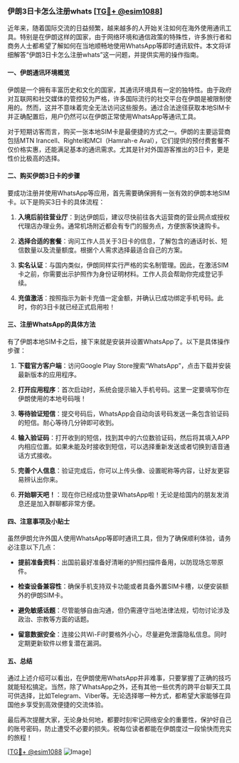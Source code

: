 ### 伊朗3日卡怎么注册whats [[TG💪+ @esim1088](https://t.me/s/esim1088)]

近年来，随着国际交流的日益频繁，越来越多的人开始关注如何在海外使用通讯工具。特别是在伊朗这样的国家，由于网络环境和通信政策的特殊性，许多旅行者和商务人士都希望了解如何在当地顺畅地使用WhatsApp等即时通讯软件。本文将详细解答“伊朗3日卡怎么注册whats”这一问题，并提供实用的操作指南。

#### 一、伊朗通讯环境概览

伊朗是一个拥有丰富历史和文化的国家，其通讯环境具有一定的独特性。由于政府对互联网和社交媒体的管控较为严格，许多国际流行的社交平台在伊朗是被限制使用的。然而，这并不意味着完全无法访问这些服务。通过合法途径获取本地SIM卡并正确配置后，用户仍然可以在伊朗正常使用WhatsApp等通讯工具。

对于短期访客而言，购买一张本地SIM卡是最便捷的方式之一。伊朗的主要运营商包括MTN Irancell、Rightel和MCI（Hamrah-e Aval），它们提供的预付费套餐不仅价格实惠，还能满足基本的通讯需求。尤其是针对外国游客推出的3日卡，更是性价比极高的选择。

#### 二、购买伊朗3日卡的步骤

要成功注册并使用WhatsApp等应用，首先需要确保拥有一张有效的伊朗本地SIM卡。以下是购买3日卡的具体流程：

1. **入境后前往营业厅**：到达伊朗后，建议尽快前往各大运营商的营业网点或授权代理店办理业务。通常机场附近都会有专门的服务点，方便旅客快速购卡。
   
2. **选择合适的套餐**：询问工作人员关于3日卡的信息，了解包含的通话时长、短信数量以及流量额度。根据个人需求选择最适合自己的方案。

3. **实名认证**：与国内类似，伊朗同样实行严格的实名制管理。因此，在激活SIM卡之前，你需要出示护照作为身份证明材料。工作人员会帮助你完成登记手续。

4. **充值激活**：按照指示为新卡充值一定金额，并确认已成功绑定手机号码。此时，你的3日卡就已经正式启用啦！

#### 三、注册WhatsApp的具体方法

有了伊朗本地SIM卡之后，接下来就是安装并设置WhatsApp了。以下是具体操作步骤：

1. **下载官方客户端**：访问Google Play Store搜索“WhatsApp”，点击下载并安装最新版本的应用程序。

2. **打开应用程序**：首次启动时，系统会提示输入手机号码。这里一定要填写你在伊朗使用的本地号码哦！

3. **等待验证短信**：提交号码后，WhatsApp会自动向该号码发送一条包含验证码的短信。耐心等待几分钟即可收到。

4. **输入验证码**：打开收到的短信，找到其中的六位数验证码，然后将其填入APP内相应位置。如果未能及时接收到短信，可以选择重新发送或者切换到语音通话方式接收。

5. **完善个人信息**：验证完成后，你可以上传头像、设置昵称等内容，让好友更容易辨认出你来。

6. **开始聊天吧！**：现在你已经成功登录WhatsApp啦！无论是给国内的朋友发消息还是加入群聊都非常方便。

#### 四、注意事项及小贴士

虽然伊朗允许外国人使用WhatsApp等即时通讯工具，但为了确保顺利体验，请务必注意以下几点：

- **提前准备资料**：出国前最好准备好清晰的护照扫描件备用，以防现场忘带原件。
  
- **检查设备兼容性**：确保手机支持双卡功能或者具备外置SIM卡槽，以便安装额外的伊朗SIM卡。

- **避免敏感话题**：尽管能够自由沟通，但仍需遵守当地法律法规，切勿讨论涉及政治、宗教等方面的话题。

- **留意数据安全**：连接公共Wi-Fi时要格外小心，尽量避免泄露隐私信息。同时定期更新软件以修复潜在漏洞。

#### 五、总结

通过上述介绍可以看出，在伊朗使用WhatsApp并非难事，只要掌握了正确的技巧就能轻松搞定。当然，除了WhatsApp之外，还有其他一些优秀的跨平台聊天工具可供选择，比如Telegram、Viber等。无论选择哪一种方式，都希望大家能够在异国他乡享受到高效便捷的交流体验。

最后再次提醒大家，无论身处何地，都要时刻牢记网络安全的重要性，保护好自己的账号密码，防止遭受不必要的损失。祝每位读者都能在伊朗度过一段愉快而充实的旅程！

[[TG💪+ @esim1088](https://t.me/s/esim1088) ![Image](https://i.postimg.cc/4NQfJmqS/Snipaste-2025-05-13-00-14-12.png)]
